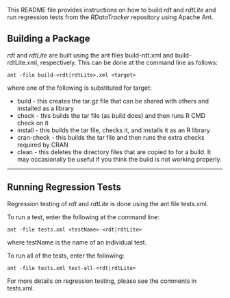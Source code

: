 This README file provides instructions on how to build *rdt* and *rdtLite* and run regression tests from the *RDataTracker* repository using Apache Ant.

## Building a Package

*rdt* and *rdtLite* are built using the ant files build-rdt.xml and build-rdtLite.xml, respectively. This can be done at the command line as follows:

```
ant -file build-<rdt|rdtLite>.xml <target>
```

where one of the following is substituted for target:

* build - this creates the tar.gz file that can be shared with others and installed
  as a library
* check - this builds the tar file (as build does) and then runs R CMD check on it
* install - this builds the tar file, checks it, and installs it as an R library
* cran-check - this builds the tar file and then runs the extra checks required by CRAN
* clean - this deletes the directory files that are copied to for a build.  It may occasionally 
  be useful if you think the build is not working properly.
  
--------------------------------------------------------------------

## Running Regression Tests

Regression testing of *rdt* and *rdtLite* is done using the ant file tests.xml.

To run a test, enter the following at the command line:

```
ant -file tests.xml <testName>-<rdt|rdtLite>
```

where testName is the name of an individual test.

To run all of the tests, enter the following:

```
ant -file tests.xml test-all-<rdt|rdtLite>

```


For more details on regression testing, please see the comments in tests.xml.
